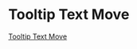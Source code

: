 # Tooltip Text Move

[Tooltip Text Move](https://www.youtube.com/watch?v=FhkDXAGN6pM&ab_channel=OnlineTutorials)